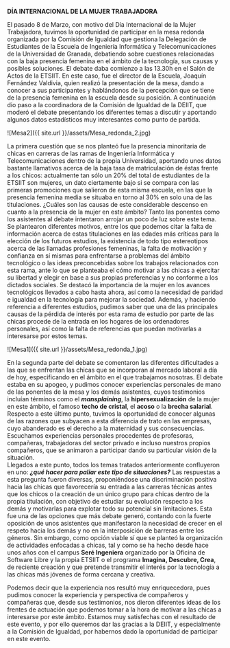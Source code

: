 **DÍA INTERNACIONAL DE LA MUJER TRABAJADORA**


El pasado 8 de Marzo, con motivo del Día Internacional de la Mujer Trabajadora, tuvimos la oportunidad de participar en la mesa redonda organizada por la Comisión de Igualdad que gestiona la Delegación de Estudiantes de la Escuela de Ingeniería Informática y Telecomunicaciones de la Universidad de Granada, debatiendo sobre cuestiones relacionadas con la baja presencia femenina en el ámbito de la tecnología, sus causas y posibles soluciones. 
El debate daba comienzo a las 13.30h en el Salón de Actos de la ETSIIT. En este caso, fue el director de la Escuela, Joaquín Fernández Valdivia, quien realizó la presentación de la mesa, dando a conocer a sus participantes y hablándonos de la percepción que se tiene de la presencia femenina en la escuela desde su posición. A continuación dio paso a la coordinadora de la Comisión de Igualdad de la DEIIT, que moderó el debate presentando los diferentes temas a discutir y aportando algunos datos estadísticos muy interesantes como punto de partida.   
  
![Mesa2]({{ site.url }}/assets/Mesa_redonda_2.jpg)   

La primera cuestión que se nos planteó fue la presencia minoritaria de chicas en carreras de las ramas de Ingeniería Informática y Telecomunicaciones dentro de la propia Universidad, aportando unos datos bastante llamativos acerca de la baja tasa de matriculación de éstas frente a los chicos: actualmente tan sólo un 20% del total de estudiantes de la ETSIIT son mujeres, un dato ciertamente bajo si se compara con las primeras promociones que salieron de esta misma escuela, en las que la presencia femenina media se situaba en torno al 30% en solo una de las titulaciones. ¿Cuáles son las causas de este considerable descenso en cuanto a la presencia de la mujer en este ámbito? Tanto las ponentes como los asistentes al debate intentaron arrojar un poco de luz sobre este tema. Se plantearon diferentes motivos, entre los que podemos citar la falta de información acerca de estas titulaciones en las edades más críticas para la elección de los futuros estudios, la existencia de todo tipo estereotipos acerca de las llamadas profesiones femeninas, la falta de motivación y confianza en sí mismas para enfrentarse a problemas del ámbito tecnológico o las ideas preconcebidas sobre los trabajos relacionados con esta rama, ante lo que se planteaba el cómo motivar a las chicas a ejercitar su libertad y elegir en base a sus propias preferencias y no conforme a los dictados sociales. Se destacó la importancia de la mujer en los avances tecnológicos llevados a cabo hasta ahora, así como la necesidad de paridad e igualdad en la tecnología para mejorar la sociedad. Además, y haciendo referencia a diferentes estudios, pudimos saber que una de las principales causas de la pérdida de interés por esta rama de estudio por parte de las chicas procede de la entrada en los hogares de los ordenadores personales, así como la falta de referencias que puedan motivarlas a interesarse por estos temas.   

![Mesa1]({{ site.url }}/assets/Mesa_redonda_1.jpg)   

En la segunda parte del debate se comentaron las diferentes dificultades a las que se enfrentan las chicas que se incorporan al mercado laboral a día de hoy, especificando en el ámbito en el que trabajamos nosotras. El debate estaba en su apogeo, y pudimos conocer experiencias personales de mano de las ponentes de la mesa y los demás asistentes, cuyos testimonios incluían términos como el _**mansplaining**_, la **hipersexualización** de la mujer en este ámbito, el famoso **techo de cristal**, el **acoso** o la **brecha salarial**. Respecto a este último punto, tuvimos la oportunidad de conocer algunas de las razones que subyacen a esta diferencia de trato en las empresas, cuyo abanderado es el derecho a la maternidad y sus consecuencias. Escuchamos experiencias personales procedentes de profesoras, compañeras, trabajadoras del sector privado e incluso nuestros propios compañeros, que se animaron a participar dando su particular visión de la situación.   
Llegados a este punto, todos los temas tratados anteriormente confluyeron en uno: _**¿qué hacer para paliar este tipo de situaciones?**_ Las respuestas a esta pregunta fueron diversas, proponiéndose una discriminación positiva hacia las chicas que favorecería su entrada a las carreras técnicas antes que los chicos o la creación de un único grupo para chicas dentro de la propia titulación, con objetivo de estudiar su evolución respecto a los demás y motivarlas para explotar todo su potencial sin limitaciones. Esta fue una de las opciones que más debate generó, contando con la fuerte oposición de unos asistentes que manifestaron la necesidad de crecer en el respeto hacia los demás y no en la interposición de barreras entre los géneros. Sin embargo, como opción viable sí que se planteó la organización de actividades enfocadas a chicas, tal y como se ha hecho desde hace unos años con el campus **Seré Ingeniera** organizado por la Oficina de Software Libre y la propia ETSIIT o el programa **Imagina, Descubre, Crea**, de reciente creación y que pretende transmitir el interés por la tecnología a las chicas más jóvenes de forma cercana y creativa.    

Podemos decir que la experiencia nos resultó muy enriquecedora, pues pudimos conocer la experiencia y perspectiva de compañeros y compañeras que, desde sus testimonios, nos dieron diferentes ideas de los frentes de actuación que podemos tomar a la hora de motivar a las chicas a interesarse por este ámbito. Estamos muy satisfechas con el resultado de este evento, y por ello queremos dar las gracias a la DEIIT, y especialmente a la Comisión de Igualdad, por habernos dado la oportunidad de participar en este evento. 
